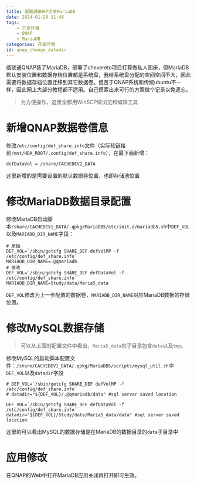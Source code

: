 ```yaml
---
title: 威联通QNAP切换MariaDB
date: 2024-01-20 11:48
tags: 
    - 开发环境
    - QNAP
    - MariaDB
categories: 开发环境
id: qnap_change_datadir
---
```


威联通QNAP装了MariaDB，部署了chevereto项目打算做私人图床，但MariaDB默认安装位置和数据存档位置都是系统盘，我给系统盘分配的空间空间不大，因此需要将数据存档位置迁移到其它数据卷。但苦于QNAP系统和传统ubuntu不一样，因此网上大部分教程都不适用。自己摸索出来可行的方案做个记录以免遗忘。

<!-- more -->

> 为方便操作，这里全都用WinSCP做浏览和编辑工具

# 新增QNAP数据卷信息

修改`/etc/config/def_share.info`文件（实际软链接到`/mnt/HDA_ROOT/.config/def_share.info`），在最下面新增：

```shell
defDataVol = /share/CACHEDEV2_DATA
```

这里新增的是需要设置的默认数据卷位置，也即存储池位置

# 修改MariaDB数据目录配置

修改MariaDB启动脚本`/share/CACHEDEV1_DATA/.qpkg/MariaDB5/etc/init.d/mariadb5.sh`中`DEF_VOL`以及`MARIADB_DIR_NAME`字段：

```shell
# 原始
DEF_VOL=`/sbin/getcfg SHARE_DEF defVolMP -f /etc/config/def_share.info`
MARIADB_DIR_NAME=.@qmariadb
# 修改
DEF_VOL=`/sbin/getcfg SHARE_DEF defDataVol -f /etc/config/def_share.info`
MARIADB_DIR_NAME=Study/data/Maria5_data
```

`DEF_VOL`修改为上一步配置的数据卷，`MARIADB_DIR_NAME`对应MariaDB数据的存储位置。

# 修改MySQL数据存储

> 可以从上面的配置文件中看出，`Maria5_data`的子目录包含`data`以及`tmp`。

修改MySQL的启动脚本配置文件：`/share/CACHEDEV1_DATA/.qpkg/MariaDB5/scripts/mysql_util.sh`中`DEF_VOL`以及`datadir`字段

```shell
# DEF_VOL=`/sbin/getcfg SHARE_DEF defVolMP -f /etc/config/def_share.info`
# datadir="${DEF_VOL}/.@qmariadb/data" #sql server saved location

DEF_VOL=`/sbin/getcfg SHARE_DEF defDataVol -f /etc/config/def_share.info`
datadir="${DEF_VOL}/Study/data/Maria5_data/data" #sql server saved location
```

这里的可以看出MySQL的数据存储是在MariaDB的数据目录的`data`子目录中

# 应用修改

在QNAP的Web中打开MariaDB应用关闭再打开即可生效。
